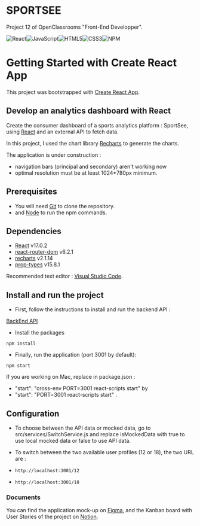 # SPORTSEE

Project 12 of OpenClassrooms "Front-End Developper".


![React](https://img.shields.io/badge/react-%2320232a.svg?style=for-the-badge&logo=react&logoColor=%2361DAFB)![JavaScript](https://img.shields.io/badge/javascript-%23323330.svg?style=for-the-badge&logo=javascript&logoColor=%23F7DF1E)![HTML5](https://img.shields.io/badge/html5-%23E34F26.svg?style=for-the-badge&logo=html5&logoColor=white)![CSS3](https://img.shields.io/badge/css3-%231572B6.svg?style=for-the-badge&logo=css3&logoColor=white)![NPM](https://img.shields.io/badge/NPM-%23000000.svg?style=for-the-badge&logo=npm&logoColor=white)


# Getting Started with Create React App

This project was bootstrapped with [Create React App](https://github.com/facebook/create-react-app).

## Develop an analytics dashboard with React

Create the consumer dashboard of a sports analytics platform : SportSee, using [React](https://fr.reactjs.org/) and an external API to fetch data.

In this project, I used the chart library [Recharts](https://recharts.org/en-US/) to generate the charts.

The application is under construction : 
- navigation bars (principal and secondary) aren't working now
- optimal resolution must be at least 1024*780px minimum.

## Prerequisites

- You will need [Git](https://git-scm.com/) to clone the repository.
- and [Node](https://nodejs.org/en/) to run the npm commands.

## Dependencies

- [React](https://www.npmjs.com/package/react) v17.0.2
- [react-router-dom](https://www.npmjs.com/package/react-router-dom) v6.2.1
- [recharts](https://www.npmjs.com/package/recharts) v2.1.14
- [prop-types](https://www.npmjs.com/package/prop-types) v15.8.1

Recommended text editor : [Visual Studio Code](https://code.visualstudio.com).

## Install and run the project

- First, follow the instructions to install and run the backend API :

[BackEnd API](https://github.com/Kokotto3000/P9-front-end-dashboard)
- Install the packages

`npm install`

- Finally, run the application (port 3001 by default):

`npm start`

If you are working on Mac, replace in package.json :
- "start": "cross-env PORT=3001 react-scripts start"
by
- "start": "PORT=3001 react-scripts start" .

## Configuration

- To choose between the API data or mocked data, go to src/services/SwitchService.js and replace isMockedData with true to use local mocked data or false to use API data.

- To switch between the two available user profiles (12 or 18), the two URL are :

- `http://localhost:3001/12`
- `http://localhost:3001/18`

### Documents

You can find the application mock-up on [Figma](https://www.figma.com/file/BMomGVZqLZb811mDMShpLu/UI-design-Sportify-FR?node-id=0%3A1),
and the Kanban board with User Stories of the project on [Notion](https://www.notion.so/Tableau-de-bord-SportSee-6686aa4b5f44417881a4884c9af5669e).









